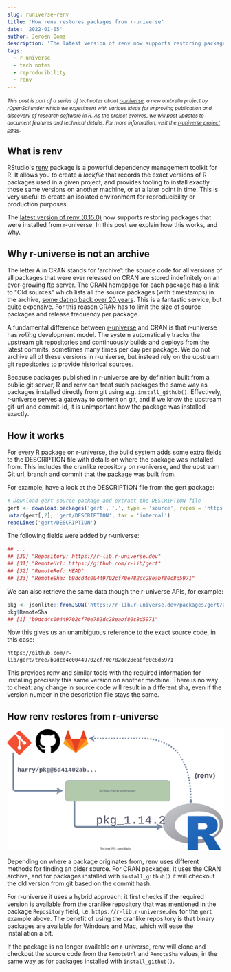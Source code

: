```yaml
---
slug: runiverse-renv
title: 'How renv restores packages from r-universe'
date: '2022-01-05'
author: Jeroen Ooms
description: 'The latest version of renv now supports restoring packages that were installed from r-universe.'
tags:
  - r-universe
  - tech notes
  - reproducibility
  - renv
---
```


<small><em>This post is part of a series of technotes about [r-universe](https://r-universe.dev), a new umbrella project by rOpenSci under which we experiment with various ideas for improving publication and discovery of research software in R.
As the project evolves, we will post updates to document features and technical details.
For more information, visit the [r-universe project page](/r-universe/).</em></small>


## What is renv

RStudio's [renv](https://rstudio.github.io/renv/) package is a powerful dependency management toolkit for R. It allows you to create a *lockfile* that records the exact versions of R packages used in a given project, and provides tooling to install exactly those same versions on another machine, or at a later point in time. This is very useful to create an isolated environment for reproducibility or production purposes.

The [latest version of renv (0.15.0)](https://rstudio.github.io/renv/news/index.html#renv-0150) now supports restoring packages that were installed from r-universe. In this post we explain how this works, and why.



## Why r-universe is not an archive

The letter A in CRAN stands for 'archive': the source code for all versions of all packages that were ever released on CRAN are stored indefinitely on an ever-growing ftp server. The CRAN homepage for each package has a link to "Old sources" which lists all the source packages (with timestamps) in the archive, [some dating back over 20 years](https://cran.r-project.org/src/contrib/Archive/Matrix/). This is a fantastic service, but quite expensive. For this reason CRAN has to limit the size of source packages and release frequency per package. 

A fundamental difference between [r-universe](https://r-universe.dev) and CRAN is that r-universe has *rolling* development model. The system automatically tracks the upstream git repositories and continuously builds and deploys from the latest commits, sometimes many times per day per package. We do not archive all of these versions in r-universe, but instead rely on the upstream git repositories to provide historical sources.

Because packages published in r-universe are by definition built from a public git server, R and renv can treat such packages the same way as packages installed directly from git using e.g. `install_github()`. Effectively, r-universe serves a gateway to content on git, and if we know the upstream git-url and commit-id, it is unimportant how the package was installed exactly.

## How it works

For every R package on r-universe, the build system adds some extra fields to the DESCRIPTION file with details on where the package was installed from. This includes the cranlike repository on r-universe, and the upstream Git url, branch and commit that the package was built from. 

For example, have a look at the DESCRIPTION file from the gert package:

```r
# Download gert source package and extract the DESCRIPTION file
gert <- download.packages('gert', '.', type = 'source', repos = 'https://r-lib.r-universe.dev')
untar(gert[,2], 'gert/DESCRIPTION', tar = 'internal')
readLines('gert/DESCRIPTION')
```

The following fields were added by r-universe:

```r
## ...
## [30] "Repository: https://r-lib.r-universe.dev"
## [31] "RemoteUrl: https://github.com/r-lib/gert"
## [32] "RemoteRef: HEAD"
## [33] "RemoteSha: b9dcd4c00449702cf70e782dc28eabf80c8d5971"
```

We can also retrieve the same data though the r-universe APIs, for example:

```r
pkg <- jsonlite::fromJSON('https://r-lib.r-universe.dev/packages/gert/any/src')
pkg$RemoteSha
## [1] "b9dcd4c00449702cf70e782dc28eabf80c8d5971"
```

Now this gives us an unambiguous reference to the exact source code, in this case:

    https://github.com/r-lib/gert/tree/b9dcd4c00449702cf70e782dc28eabf80c8d5971

This provides renv and similar tools with the required information for installing precisely this same version on another machine. There is no way to cheat: any change in source code will result in a different sha, even if the version number in the description file stays the same.

## How renv restores from r-universe

![flow chart from upstream git server to r](diagram.svg)


Depending on where a package originates from, renv uses different methods for finding an older source. For CRAN packages, it uses the CRAN archive, and for packages installed with `install_github()` it will checkout the old version from git based on the commit hash.

For r-universe it uses a hybrid approach: it first checks if the required version is available from the cranlike repository that was mentioned in the package `Repository` field, i.e. `https://r-lib.r-universe.dev` for the `gert` example above. The benefit of using the cranlike repository is that binary packages are available for Windows and Mac, which will ease the installation a bit.

If the package is no longer available on r-universe, renv will clone and checkout the source code from the `RemoteUrl` and `RemoteSha` values, in the same way as for packages installed with `install_github()`.

